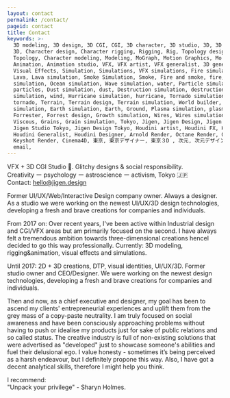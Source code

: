 ```yaml
---
layout: contact
permalink: /contact/
pageid: contact
title: Contact
keywords: >-
  3D modeling, 3D design, 3D CGI, CGI, 3D character, 3D studio, 3D, 3D Tokyo,
  3D, Character design, Character rigging, Rigging, Rig, Topology design,
  Topology, Character modeling, Modeling, MoGraph, Motion Graphics, Mo graph,
  Animation, Animation studio, VFX, VFX artist, VFX generalist, 3D generalist,
  Visual Effects, Simulation, Simulations, VFX simulations, Fire simulation,
  Lava, Lava simulation, Smoke Simulation, Smoke, Fire and smoke, fire, Water
  simulation, Ocean simulation, Wave simulation, water, Particle simulation,
  particles, Dust simulation, dust, Destruction simulation, destruction, Wind
  simulation, wind, Hurricane simulation, hurricane, Tornado simulation,
  tornado, Terrain, Terrain design, Terrain simulation, World builder, World
  simulation, Earth simulation, Earth, Ground, Plasma simulation, plasma,
  Forrester, Forrest design, Growth simulation, Wires, Wires simulation,
  Viscous, Grains, Grain simulation, Tokyo, Jigen, Jigen Design, Jigen Studio,
  Jigen Studio Tokyo, Jigen Design Tokyo, Houdini artist, Houdini FX, Houdini,
  Houdini Generalist, Houdini Designer, Arnold Render, Octane Render, Octane,
  Keyshot Render, Cinema4D, 東京, 東京デザイナー, 東京３D , 次元, 次元デザイン, 次元３D,  contact,
  email,
---
```

VFX + 3D CGI Studio 🧿. Glitchy designs & social responsibility.\
Creativity ー psychology ー astroscience ー activism, Tokyo 🇯🇵\
Contact: hello@jigen.design

Former UI/UX/Web/Interactive Design company owner. Always a designer. As a studio we were working on the newest UI/UX/3D design technologies, developing a fresh and brave creations for companies and individuals.

From 2017 on: Over recent years, I've been active within Industrial design and CGI/VFX areas but am primarily focused on the second. I have always felt a tremendous ambition towards three-dimensional creations henceI decided to go this way professionally. Currently: 3D modeling, rigging&animation, visual effects and simulations.

Until 2017: 2D + 3D creations, DTP, visual identities, UI/UX/3D. Former studio owner and CEO/Designer. We were working on the newest design technologies, developing a fresh and brave creations for companies and individuals.

Then and now, as a chief executive and designer, my goal has been to ascend my clients' entrepreneurial experiences and uplift them from the grey mass of a copy-paste neutrality. I am truly focused on social awareness and have been consciously approaching problems without having to push or idealise my products just for sake of public relations and so called status. The creative industry is full of non-existing solutions that were advertised as "developed" just to showcase someone's abilities and fuel their delusional ego. I value honesty - sometimes it’s being perceived as a harsh endeavour, but I definitely propone this way. Also, I have got a decent analytical skills, therefore I might help you think.

I recommend: \
"Unpack your privilege" - Sharyn Holmes.
